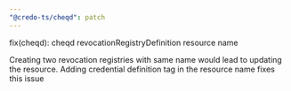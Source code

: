 ```yaml
---
"@credo-ts/cheqd": patch
---
```


fix(cheqd): cheqd revocationRegistryDefinition resource name

Creating two revocation registries with same name would lead to updating the resource. Adding credential definition tag in the resource name fixes this issue
